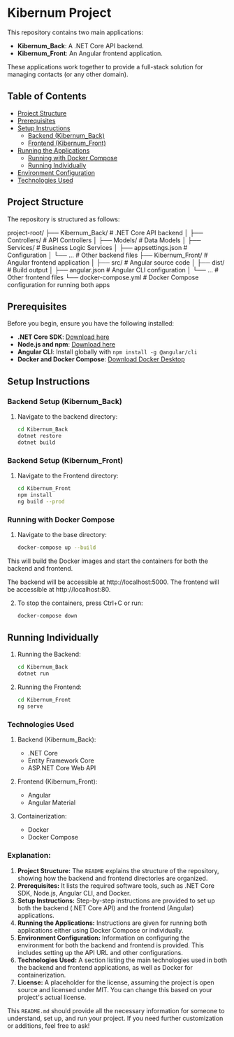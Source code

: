 # Kibernum Project

This repository contains two main applications:
- **Kibernum_Back**: A .NET Core API backend.
- **Kibernum_Front**: An Angular frontend application.

These applications work together to provide a full-stack solution for managing contacts (or any other domain).

## Table of Contents

- [Project Structure](#project-structure)
- [Prerequisites](#prerequisites)
- [Setup Instructions](#setup-instructions)
  - [Backend (Kibernum_Back)](#backend-setup-kibernum_back)
  - [Frontend (Kibernum_Front)](#frontend-setup-kibernum_front)
- [Running the Applications](#running-the-applications)
  - [Running with Docker Compose](#running-with-docker-compose)
  - [Running Individually](#running-individually)
- [Environment Configuration](#environment-configuration)
- [Technologies Used](#technologies-used)

## Project Structure

The repository is structured as follows:

project-root/
├── Kibernum_Back/ # .NET Core API backend
│ ├── Controllers/ # API Controllers
│ ├── Models/ # Data Models
│ ├── Services/ # Business Logic Services
│ ├── appsettings.json # Configuration
│ └── ... # Other backend files
├── Kibernum_Front/ # Angular frontend application
│ ├── src/ # Angular source code
│ ├── dist/ # Build output
│ ├── angular.json # Angular CLI configuration
│ └── ... # Other frontend files
└── docker-compose.yml # Docker Compose configuration for running both apps


## Prerequisites

Before you begin, ensure you have the following installed:

- **.NET Core SDK**: [Download here](https://dotnet.microsoft.com/download)
- **Node.js and npm**: [Download here](https://nodejs.org/en/download/)
- **Angular CLI**: Install globally with `npm install -g @angular/cli`
- **Docker and Docker Compose**: [Download Docker Desktop](https://www.docker.com/products/docker-desktop)

## Setup Instructions

### Backend Setup (Kibernum_Back)

1. Navigate to the backend directory:
   ```bash
   cd Kibernum_Back
   dotnet restore
   dotnet build

### Backend Setup (Kibernum_Front)

1. Navigate to the Frontend directory:
   ```bash
   cd Kibernum_Front
   npm install
   ng build --prod

### Running with Docker Compose

1. Navigate to the base directory:
   ```bash
   docker-compose up --build

This will build the Docker images and start the containers for both the backend and frontend.

The backend will be accessible at http://localhost:5000.
The frontend will be accessible at http://localhost:80.

2. To stop the containers, press Ctrl+C or run:
   ```bash
   docker-compose down

## Running Individually

1. Running the Backend:
    ```bash
    cd Kibernum_Back
    dotnet run

1. Running the Frontend:
    ```bash
    cd Kibernum_Front
    ng serve


### Technologies Used

1. Backend (Kibernum_Back):
    - .NET Core
    - Entity Framework Core
    - ASP.NET Core Web API

2. Frontend (Kibernum_Front):
    - Angular
    - Angular Material

3. Containerization:
    - Docker
    - Docker Compose


### **Explanation:**

1. **Project Structure:** The `README` explains the structure of the repository, showing how the backend and frontend directories are organized.
2. **Prerequisites:** It lists the required software tools, such as .NET Core SDK, Node.js, Angular CLI, and Docker.
3. **Setup Instructions:** Step-by-step instructions are provided to set up both the backend (.NET Core API) and the frontend (Angular) applications.
4. **Running the Applications:** Instructions are given for running both applications either using Docker Compose or individually.
5. **Environment Configuration:** Information on configuring the environment for both the backend and frontend is provided. This includes setting up the API URL and other configurations.
6. **Technologies Used:** A section listing the main technologies used in both the backend and frontend applications, as well as Docker for containerization.
7. **License:** A placeholder for the license, assuming the project is open source and licensed under MIT. You can change this based on your project's actual license.

This `README.md` should provide all the necessary information for someone to understand, set up, and run your project. If you need further customization or additions, feel free to ask!







